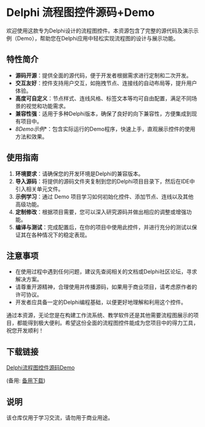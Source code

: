 # Delphi 流程图控件源码+Demo

欢迎使用这款专为Delphi设计的流程图控件。本资源包含了完整的源代码及演示示例（Demo），帮助您在Delphi应用中轻松实现流程图的设计与展示功能。

## 特性简介

- **源码开源**：提供全面的源代码，便于开发者根据需求进行定制和二次开发。
- **交互友好**：控件支持用户交互，如拖拽节点、连接线的自动布局等，提升用户体验。
- **高度可自定义**：节点样式、连线风格、标签文本等均可自由配置，满足不同场景的视觉和功能需求。
- **兼容性强**：适用于多种Delphi版本，确保了良好的向下兼容性，方便集成到现有项目中。
- *8Demo示例**：包含实际运行的Demo程序，快速上手，直观展示控件的使用方法和效果。

## 使用指南

1. **环境要求**：请确保您的开发环境是Delphi的兼容版本。
2. **导入源码**：将提供的源码文件夹复制到您的Delphi项目目录下，然后在IDE中引入相关单元文件。
3. **示例学习**：通过 Demo 项目学习如何初始化控件、添加节点、连线以及其他高级功能。
4. **定制修改**：根据项目需要，您可以深入研究源码并做出相应的调整或增强功能。
5. **编译与测试**：完成配置后，在你的项目中使用此控件，并进行充分的测试以保证其在各种情况下的稳定表现。

## 注意事项

- 在使用过程中遇到任何问题，建议先查阅相关的文档或Delphi社区论坛，寻求解决方案。
- 请尊重开源精神，合理使用并传播源码，如果用于商业项目，请考虑原作者的许可协议。
- 开发者应具备一定的Delphi编程基础，以便更好地理解和利用这个控件。

通过本资源，无论您是在构建工作流系统、教学软件还是其他需要流程图展示的项目，都能得到极大便利。希望这份全面的流程图控件能成为您项目中的得力工具，祝您开发顺利！

## 下载链接
[Delphi流程图控件源码Demo](https://pan.quark.cn/s/61c538fe9407) 

(备用: [备用下载](https://pan.baidu.com/s/1bxAC-H-Wt8sH4h61EghXOA?pwd=1234))

## 说明

该仓库仅用于学习交流，请勿用于商业用途。
